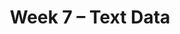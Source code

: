 ---
    title: Week 7 – Text Data
    weekNumber: 7
    days:
      - date: 2023-2-20
        events:
          "N/A (Presidents' Day)":
      - date: 2023-2-22
        events:
          "**LEC 17**{: .label .label-lecture } Regular Expressions":
            "[Ch. 8.1-8.2](https://notes.dsc80.com/content/08/introduction.html)"
          "**Lab 6**{: .label .label-lab } **[HTTP and HTML (due 2/22 at 4PM, no slip days)](https://github.com/dsc-courses/dsc80-2023-wi/blob/master/labs/06-http/lab.ipynb)**":
          "**DIS 6**{: .label .label-disc } Lab 6 Reflection (due 2/25)":
      - date: 2023-2-23
        events:
          "**PROJ 3**{: .label .label-proj } **[Exploratory Data Analysis 📊 (due 2/23, no checkpoint)](project3)**":
      - date: 2023-2-24
        events:
          "**LEC 18**{: .label .label-lecture } Text Features":
            "[Ch. 8.1-8.2](https://notes.dsc80.com/content/08/introduction.html)"
                
---